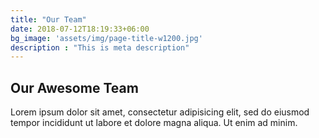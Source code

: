 ```yaml
---
title: "Our Team"
date: 2018-07-12T18:19:33+06:00
bg_image: 'assets/img/page-title-w1200.jpg'
description : "This is meta description"
---
```


## Our Awesome Team

Lorem ipsum dolor sit amet, consectetur adipisicing elit, sed do eiusmod <br> tempor incididunt ut labore et dolore magna aliqua. Ut enim ad minim.